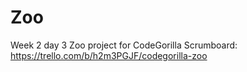 # Zoo
Week 2 day 3 Zoo project for CodeGorilla
Scrumboard: https://trello.com/b/h2m3PGJF/codegorilla-zoo
